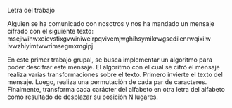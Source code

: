 Letra del trabajo

Alguien se ha comunicado con nosotros y nos ha mandado un mensaje cifrado con el
siguiente texto:
msejiwihwxeievstixgvwiniweirpqvivemjwghihsymikrwgsedilenrwqixiiw
ivwzhiyimtwwrimsegmxmgipj

En este primer trabajo grupal, se busca implementar un algoritmo para poder descifrar
este mensaje. El algoritmo con el cual se cifró el mensaje realiza varias transformaciones
sobre el texto. Primero invierte el texto del mensaje. Luego, realiza una permutación de
cada par de caracteres. Finalmente, transforma cada carácter del alfabeto en otra letra
del alfabeto como resultado de desplazar su posición N lugares.
